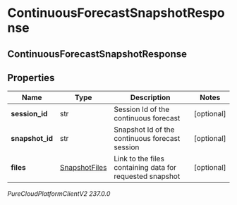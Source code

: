 # ContinuousForecastSnapshotResponse

## ContinuousForecastSnapshotResponse

## Properties

|Name | Type | Description | Notes|
|------------ | ------------- | ------------- | -------------|
| **session_id** | str | Session Id of the continuous forecast | [optional] |
| **snapshot_id** | str | Snapshot Id of the continuous forecast session | [optional] |
| **files** | [SnapshotFiles](SnapshotFiles) | Link to the files containing data for requested snapshot | [optional] |



_PureCloudPlatformClientV2 237.0.0_
